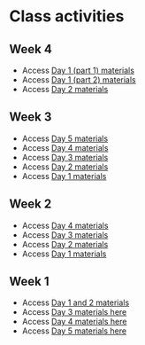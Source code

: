 # Class activities

## Week 4
- Access [Day 1 (part 1) materials](https://colab.research.google.com/github/DartDoesData/python-practice/blob/main/Week_4_Day_1_part_1.ipynb)
- Access [Day 1 (part 2) materials](https://colab.research.google.com/github/DartDoesData/python-practice/blob/main/Week_4_Day_1_part_2.ipynb)
- Access [Day 2 materials](https://colab.research.google.com/github/DartDoesData/python-practice/blob/main/Week_4_Day_2.ipynb)

## Week 3
- Access [Day 5 materials](https://colab.research.google.com/github/DartDoesData/python-practice/blob/main/Week_3_Day_5.ipynb)
- Access [Day 4 materials](https://colab.research.google.com/github/DartDoesData/python-practice/blob/main/Week_3_Day_4.ipynb)
- Access [Day 3 materials](https://colab.research.google.com/github/DartDoesData/python-practice/blob/main/Week_3_Day_3.ipynb)
- Access [Day 2 materials](https://colab.research.google.com/github/DartDoesData/python-practice/blob/main/Week_3_Day_2.ipynb)
- Access [Day 1 materials](https://colab.research.google.com/github/DartDoesData/python-practice/blob/main/Week_3_Day_1.ipynb)

## Week 2
- Access [Day 4 materials](https://colab.research.google.com/github/DartDoesData/python-practice/blob/main/Week_2_Day_4.ipynb)
- Access [Day 3 materials](https://colab.research.google.com/github/DartDoesData/python-practice/blob/main/Week_2_Day_3.ipynb)
- Access [Day 2 materials](https://colab.research.google.com/github/DartDoesData/python-practice/blob/main/Week_2_Day_2.ipynb)
- Access [Day 1 materials](https://colab.research.google.com/github/DartDoesData/python-practice/blob/main/Week_2_Day_1.ipynb)

## Week 1
- Access [Day 1 and 2 materials](https://drive.google.com/drive/u/0/folders/1qNcotNCrUDSY4Bt8ISc-_R5BAuhllYLj)
- Access [Day 3 materials here](https://colab.research.google.com/github/DartDoesData/python-practice/blob/main/Day_3.ipynb)
- Access [Day 4 materials here](https://colab.research.google.com/github/DartDoesData/python-practice/blob/main/Day_4.ipynb)
- Access [Day 5 materials here](https://colab.research.google.com/github/DartDoesData/python-practice/blob/main/Day_5.ipynb)
